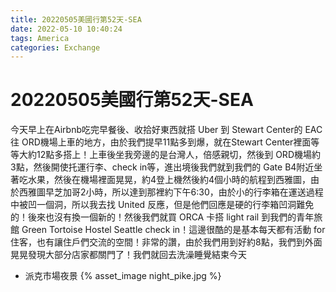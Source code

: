 ```yaml
---
title: 20220505美國行第52天-SEA
date: 2022-05-10 10:40:24
tags: America
categories: Exchange
---
```

# 20220505美國行第52天-SEA

今天早上在Airbnb吃完早餐後、收拾好東西就搭 Uber 到 Stewart Center的 EAC 往 ORD機場上車的地方，由於我們提早11點多到爆，就在Stewart Center裡面等等大約12點多搭上！上車後坐我旁邊的是台灣人，倍感親切，然後到 ORD機場約3點，然後開使托運行李、check in等，進出境後我們就到我們的 Gate B4附近坐著吃水果，然後在機場裡面晃晃，約4登上機然後約4個小時的航程到西雅圖，由於西雅圖早芝加哥2小時，所以達到那裡約下午6:30，由於小的行李箱在運送過程中被凹一個洞，所以我去找 United 反應，但是他們回應是硬的行李箱凹洞難免的！後來也沒有換一個新的！然後我們就買 ORCA 卡搭 light rail 到我們的青年旅館 Green Tortoise Hostel Seattle check in！這邊很酷的是基本每天都有活動 for 住客，也有讓住戶們交流的空間！非常的讚，由於我們用到好約8點，我們到外面晃晃發現大部分店家都關門了！我們就回去洗澡睡覺結束今天

- 派克市場夜景
 {% asset_image night_pike.jpg %}
 